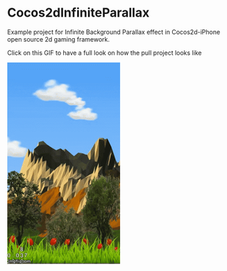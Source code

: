 Cocos2dInfiniteParallax
=======================

Example project for Infinite Background Parallax effect in Cocos2d-iPhone open source 2d gaming framework.


Click on this GIF to have a full look on how the pull project looks like

[![YouTube Link](https://raw.githubusercontent.com/sauvikatinnofied/Cocos2dInfiniteParallax/master/InfiniteParallaxCocos2d.gif)](https://www.youtube.com/watch?v=dwyrH_QqDMM)
